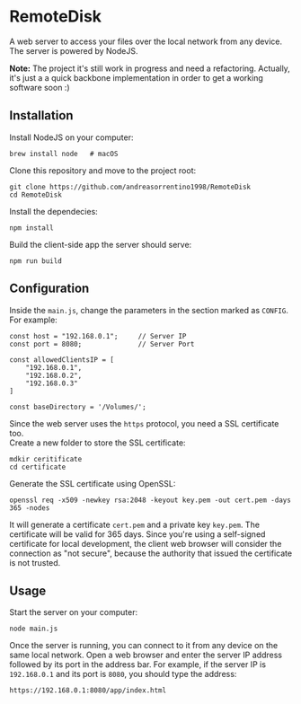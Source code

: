 # RemoteDisk

A web server to access your files over the local network from any device.
The server is powered by NodeJS.

**Note:** The project it's still work in progress and need a refactoring.
Actually, it's just a a quick backbone implementation in order to get a working software soon :)

## Installation

Install NodeJS on your computer:

```
brew install node   # macOS
```

Clone this repository and move to the project root:

```
git clone https://github.com/andreasorrentino1998/RemoteDisk
cd RemoteDisk
```

Install the dependecies:

```
npm install
```

Build the client-side app the server should serve:

```
npm run build
```

## Configuration
Inside the `main.js`, change the parameters in the section marked as `CONFIG`. For example:

```
const host = "192.168.0.1";     // Server IP
const port = 8080;              // Server Port

const allowedClientsIP = [
    "192.168.0.1",
    "192.168.0.2",
    "192.168.0.3"
]

const baseDirectory = '/Volumes/';
```

Since the web server uses the `https` protocol, you need a SSL certificate too.  
Create a new folder to store the SSL certificate:

```
mdkir ceritificate
cd certificate
```

Generate the SSL certificate using OpenSSL:

```
openssl req -x509 -newkey rsa:2048 -keyout key.pem -out cert.pem -days 365 -nodes
```

It will generate a certificate `cert.pem` and a private key `key.pem`. The certificate will be valid for 365 days. Since you're using a self-signed certificate for local development, the client web browser will consider the connection as "not secure", because the authority that issued the certificate is not trusted.

## Usage
Start the server on your computer:

```
node main.js
```

Once the server is running, you can connect to it from any device on the same local network. Open a web browser and enter the server IP address followed by its port in the address bar. For example, if the server IP is `192.168.0.1` and its port is `8080`, you should type the address:


```
https://192.168.0.1:8080/app/index.html
```